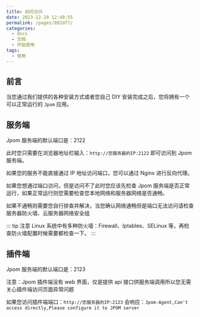```yaml
---
title: 如何访问
date: 2023-12-20 12:49:55
permalink: /pages/892df7/
categories:
  - docs
  - 文档
  - 开始使用
tags:
  - 使用
---
```


## 前言

当您通过我们提供的各种安装方式或者您自己 DIY 安装完成之后，您将拥有一个可以正常运行的 `Jpom` 应用。


## 服务端

Jpom 服务端的默认端口是：2122

此时您只需要在浏览器地址栏输入：`http://您服务器的IP:2122` 即可访问到 Jpom 服务端。

如果您的服务不能直接通过 IP 地址访问端口，您可以通过 Nginx 进行反向代理。

如果您想通过端口访问，但是访问不了此时您应该先检查 Jpom 服务端是否正常运行，如果正常运行则您需要检查您本地网络和服务器网络是否通畅。

如果不通畅则需要您自行排查并解决，当您确认网络通畅但是端口无法访问请检查服务器防火墙、云服务器网络安全组

::: tip 注意
Linux 系统中有多种防火墙：Firewall、Iptables、SELinux 等，再检查防火墙配置时候需要都检查一下。
:::

## 插件端

Jpom 服务端的默认端口是：2123

注意：Jpom 插件端没有 web 界面，仅是提供 api 接口供服务端调用所以您无需关心插件端访问页面异常问题

如果您访问插件端端口：`http://您服务器的IP:2123` 会响应：`Jpom-Agent,Can't access directly,Please configure it to JPOM server`